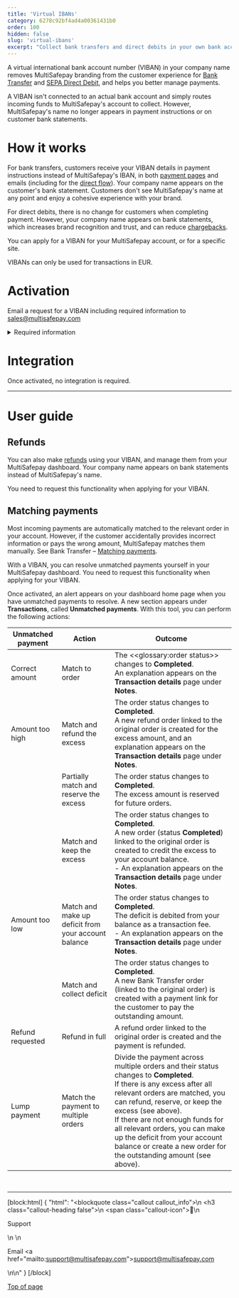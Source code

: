 ```yaml
---
title: 'Virtual IBANs'
category: 6278c92bf4ad4a00361431b0
order: 100
hidden: false
slug: 'virtual-ibans'
excerpt: "Collect bank transfers and direct debits in your own bank account."
---
```

A virtual international bank account number (VIBAN) in your company name removes MultiSafepay branding from the customer experience for [Bank Transfer](/docs/bank-transfer/) and [SEPA Direct Debit](/docs/sepa-direct-debit/), and helps you better manage payments. 

A VIBAN isn't connected to an actual bank account and simply routes incoming funds to MultiSafepay's account to collect. However, MultiSafepay's name no longer appears in payment instructions or on customer bank statements.   

# How it works

For bank transfers, customers receive your VIBAN details in payment instructions instead of MultiSafepay's IBAN, in both [payment pages](/docs/payment-pages/) and emails (including for the [direct flow](/docs/bank-transfer#payment-flow)). Your company name appears on the customer's bank statement. Customers don't see MultiSafepay's name at any point and enjoy a cohesive experience with your brand.

For direct debits, there is no change for customers when completing payment. However, your company name appears on bank statements, which increases brand recognition and trust, and can reduce [chargebacks](/docs/sepa-direct-debit#chargebacks).

You can apply for a VIBAN for your MultiSafepay account, or for a specific site.

VIBANs can only be used for transactions in EUR.

# Activation

Email a request for a VIBAN including required information to <sales@multisafepay.com>

<details id="required-information">
<summary>Required information</summary>
<br>

Include in the request:

- Whether you want to use in your dashboard the:
    - Refunds tool
    - Matching tool
- The company name you want to appear on bank statements
- Whether you want to use the VIBAN to:
    - Receive funds only
    - Refund/pay out funds only
    - Receive **and** refund/pay out funds

</details>

# Integration

Once activated, no integration is required.
<br>

---

# User guide

## Refunds

You can also make [refunds](/docs/refunds/) using your VIBAN, and manage them from your MultiSafepay dashboard. Your company name appears on bank statements instead of MultiSafepay's name.

You need to request this functionality when applying for your VIBAN.

## Matching payments

Most incoming payments are automatically matched to the relevant order in your account. However, if the customer accidentally provides incorrect information or pays the wrong amount, MultiSafepay matches them manually. See Bank Transfer – [Matching payments](/docs/bank-transfer#matching-payments). 

With a VIBAN, you can resolve unmatched payments yourself in your MultiSafepay dashboard. You need to request this functionality when applying for your VIBAN.

Once activated, an alert appears on your dashboard home page when you have unmatched payments to resolve. A new section appears under **Transactions**, called **Unmatched payments**. With this tool, you can perform the following actions: 

| Unmatched payment | Action | Outcome |
|---|---|---|
| Correct amount | Match to order | The <<glossary:order status>> changes to **Completed**. <br> An explanation appears on the **Transaction details** page under **Notes**.|
| Amount too high | Match and refund the excess | The order status changes to **Completed**. <br> A new refund order linked to the original order is created for the excess amount, and an explanation appears on the **Transaction details** page under **Notes**. |
|  | Partially match and reserve the excess | The order status changes to **Completed**. <br> The excess amount is reserved for future orders. |
|  | Match and keep the excess | The order status changes to **Completed**. <br> A new order (status **Completed**) linked to the original order is created to credit the excess to your account balance. <br> - An explanation appears on the **Transaction details** page under **Notes**. |
| Amount too low | Match and make up deficit from your account balance | The order status changes to **Completed**. <br> The deficit is debited from your balance as a transaction fee. <br> - An explanation appears on the **Transaction details** page under **Notes**. |
|  | Match and collect deficit | The order status changes to **Completed**. <br> A new Bank Transfer order (linked to the original order) is created with a payment link for the customer to pay the outstanding amount. |
| Refund requested | Refund in full | A refund order linked to the original order is created and the payment is refunded. |
| Lump payment | Match the payment to multiple orders | Divide the payment across multiple orders and their status changes to **Completed**. <br> If there is any excess after all relevant orders are matched, you can refund, reserve, or keep the excess (see above). <br> If there are not enough funds for all relevant orders, you can make up the deficit from your account balance or create a new order for the outstanding amount (see above).| 
<br>

---

[block:html]
{
  "html": "<blockquote class=\"callout callout_info\">\n    <h3 class=\"callout-heading false\">\n        <span class=\"callout-icon\">💬</span>\n        <p>Support</p>\n    </h3>\n    <p>Email <a href=\"mailto:support@multisafepay.com\">support@multisafepay.com</a></p>\n</blockquote>\n"
}
[/block]

[Top of page](#)